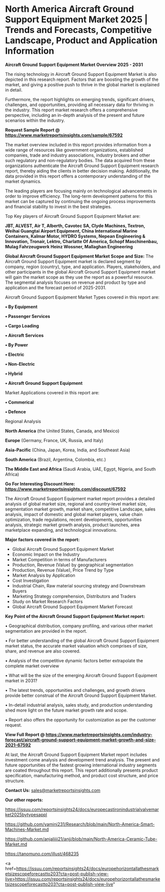 # North America Aircraft Ground Support Equipment Market 2025 | Trends and Forecasts, Competitive Landscape, Product and Application Information

<Strong> Aircraft Ground Support Equipment Market Overview 2025 - 2031</strong>

The rising technology in Aircraft Ground Support Equipment Market is also depicted in this research report. Factors that are boosting the growth of the market, and giving a positive push to thrive in the global market is explained in detail.

Furthermore, the report highlights on emerging trends, significant drivers, challenges, and opportunities, providing all necessary data for thriving in the industry. This report market research offers a comprehensive perspective, including an in-depth analysis of the present and future scenarios within the industry.

<strong>Request Sample Report @ <a href=https://www.marketreportsinsights.com/sample/67592>https://www.marketreportsinsights.com/sample/67592</a></strong>

The market overview included in this report provides information from a wide range of resources like government organizations, established companies, trade and industry associations, industry brokers and other such regulatory and non-regulatory bodies. The data acquired from these organizations authenticate the Aircraft Ground Support Equipment research report, thereby aiding the clients in better decision making. Additionally, the data provided in this report offers a contemporary understanding of the market dynamics.

The leading players are focusing mainly on technological advancements in order to improve efficiency. The long-term development patterns for this market can be captured by continuing the ongoing process improvements and financial stability to invest in the best strategies.

Top Key players of Aircraft Ground Support Equipment Market are:

<strong>JBT, ALVEST, Air T, Alberth, Cavotec SA, Clyde Machines, Textron, Weihai Guangtai Airport Equipment, China International Marine Containers, Kalmar Motor, HYDRO Systems, Nepean Engineering & Innovation, Tronair, Lektro, Charlatte Of America, Schopf Maschinenbau, Mulag Fahrzeugwerk Heinz Wossner, Mallaghan Engineering</strong>

<strong><b>Global Aircraft Ground Support Equipment Market Scope and Size:</b></strong>
The Aircraft Ground Support Equipment market is declared segment by company, region (country), type, and application. Players, stakeholders, and other participants in the global Aircraft Ground Support Equipment market will gain the market scope as they use the report as a powerful resource. The segmental analysis focuses on revenue and product by type and application and the forecast period of 2025-2031.

Aircraft Ground Support Equipment Market Types covered in this report are:

<strong>• By Equipment

• Passenger Services

• Cargo Loading

• Aircraft Services

• By Power

• Electric

• Non-Electric

• Hybrid

• Aircraft Ground Support Equipment</strong>

Market Applications covered in this report are:

<strong>• Commerical

• Defence</strong> 

Regional Analysis

<strong>North America</strong> (the United States, Canada, and Mexico)

<strong>Europe</strong> (Germany, France, UK, Russia, and Italy)

<strong>Asia-Pacific</strong> (China, Japan, Korea, India, and Southeast Asia)

<strong>South America</strong> (Brazil, Argentina, Colombia, etc.)

<strong>The Middle East and Africa</strong> (Saudi Arabia, UAE, Egypt, Nigeria, and South Africa)

<strong>Go For Interesting Discount Here: <a href=https://www.marketreportsinsights.com/discount/67592>https://www.marketreportsinsights.com/discount/67592</a></strong>

The Aircraft Ground Support Equipment market report provides a detailed analysis of global market size, regional and country-level market size, segmentation market growth, market share, competitive Landscape, sales analysis, impact of domestic and global market players, value chain optimization, trade regulations, recent developments, opportunities analysis, strategic market growth analysis, product launches, area marketplace expanding, and technological innovations.

<strong><b>Major factors covered in the report:</b></strong>
<ul>
  <li>Global Aircraft Ground Support Equipment Market </li>
  <li>Economic Impact on the Industry</li>
  <li>Market Competition in terms of Manufacturers</li>
  <li>Production, Revenue (Value) by geographical segmentation</li>
  <li>Production, Revenue (Value), Price Trend by Type</li>
  <li>Market Analysis by Application</li>
  <li>Cost Investigation</li>
  <li>Industrial Chain, Raw material sourcing strategy and Downstream Buyers</li>
  <li>Marketing Strategy comprehension, Distributors and Traders</li>
  <li>Study on Market Research Factors</li>
  <li>Global Aircraft Ground Support Equipment Market Forecast</li>
</ul>

<strong><b>Key Point of the Aircraft Ground Support Equipment Market report:</b></strong>

• Geographical distribution, company profiling, and various other market segmentation are provided in the report.

• For better understanding of the global Aircraft Ground Support Equipment market status, the accurate market valuation which comprises of size, share, and revenue are also covered.

• Analysis of the competitive dynamic factors better extrapolate the complete market overview

• What will be the size of the emerging Aircraft Ground Support Equipment market in 2031?

• The latest trends, opportunities and challenges, and growth drivers provide better construal of the Aircraft Ground Support Equipment Market.

• In-detail industrial analysis, sales study, and production understanding shed more light on the future market growth rate and scope.

• Report also offers the opportunity for customization as per the customer request.

<strong><b>View Full Report @ <a href=https://www.marketreportsinsights.com/industry-forecast/aircraft-ground-support-equipment-market-growth-and-size-2021-67592>https://www.marketreportsinsights.com/industry-forecast/aircraft-ground-support-equipment-market-growth-and-size-2021-67592</a></b></strong>


At last, the Aircraft Ground Support Equipment Market report includes investment come analysis and development trend analysis. The present and future opportunities of the fastest growing international industry segments are coated throughout this report. This report additionally presents product specification, manufacturing method, and product cost structure, and price structure.

<strong>Contact Us:</strong>
sales@marketreportsinsights.com

<strong>Our other reports:</strong>

<a href=https://issuu.com/reportsinsights24/docs/europecastironindustrialvalvemarket2025bytypesappl>https://issuu.com/reportsinsights24/docs/europecastironindustrialvalvemarket2025bytypesappl</a>

<a href=https://github.com/yamini231/Research/blob/main/North-America-Smart-Machines-Market.md>https://github.com/yamini231/Research/blob/main/North-America-Smart-Machines-Market.md</a>

<a href=https://github.com/anjaliiii21/anjj/blob/main/North-America-Ceramic-Tube-Market.md>https://github.com/anjaliiii21/anjj/blob/main/North-America-Ceramic-Tube-Market.md</a>

<a href=https://tanomuno.com/illust/468235>https://tanomuno.com/illust/468235</a>

<a href=https://issuu.com/reportsinsights24/docs/europehorizontallathesmarketsizescopeforecastto203?cta=post-publish-view-live>https://issuu.com/reportsinsights24/docs/europehorizontallathesmarketsizescopeforecastto203?cta=post-publish-view-live</a>"
